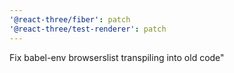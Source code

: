 ```yaml
---
'@react-three/fiber': patch
'@react-three/test-renderer': patch
---
```


Fix babel-env browserslist transpiling into old code"
